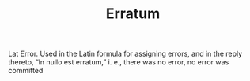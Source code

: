 ---
title: Erratum
letter: E
permalink: "/definitions/bld-erratum.html"
body: Lat Error. Used in the Latin formula for assigning errors, and in the reply
  thereto, “ln nullo est erratum,” i. e., there was no error, no error was committed
published_at: '2018-07-07'
source: Black's Law Dictionary 2nd Ed (1910)
layout: post
---